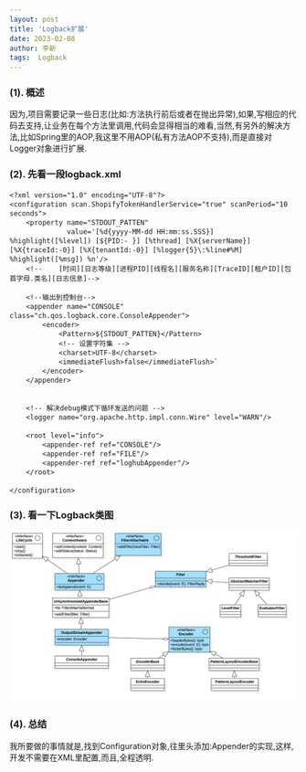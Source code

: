 ```yaml
---
layout: post
title: 'Logback扩展' 
date: 2023-02-08
author: 李新
tags:  Logback
---
```


### (1). 概述

因为,项目需要记录一些日志(比如:方法执行前后或者在抛出异常),如果,写相应的代码去支持,让业务在每个方法里调用,代码会显得相当的难看,当然,有另外的解决方法,比如Spring里的AOP,我这里不用AOP(私有方法AOP不支持),而是直接对Logger对象进行扩展. 

### (2). 先看一段logback.xml
```
<?xml version="1.0" encoding="UTF-8"?>
<configuration scan.ShopifyTokenHandlerService="true" scanPeriod="10 seconds">
    <property name="STDOUT_PATTEN"
              value='[%d{yyyy-MM-dd HH:mm:ss.SSS}] %highlight([%level]) [${PID:- }] [%thread] [%X{serverName}] [%X{traceId:-0}] [%X{tenantId:-0}] [%logger{5}\:%line#%M] %highlight([%msg]) %n'/>
    <!--    [时间][日志等级][进程PID][线程名][服务名称][TraceID][租户ID][包首字母.类名][日志信息]-->
	
    <!--输出到控制台-->
    <appender name="CONSOLE" class="ch.qos.logback.core.ConsoleAppender">
        <encoder>
            <Pattern>${STDOUT_PATTEN}</Pattern>
            <!-- 设置字符集 -->
            <charset>UTF-8</charset>
            <immediateFlush>false</immediateFlush>`
        </encoder>
    </appender>
	
	
    <!-- 解决debug模式下循环发送的问题 -->
    <logger name="org.apache.http.impl.conn.Wire" level="WARN"/>

    <root level="info">
        <appender-ref ref="CONSOLE"/>
        <appender-ref ref="FILE"/>
        <appender-ref ref="loghubAppender"/>
    </root>
	
</configuration>
```
### (3). 看一下Logback类图

![Logback类图](/assets/logback/imgs/logback-uml.jpg)

### (4). 总结
我所要做的事情就是,找到Configuration对象,往里头添加:Appender的实现,这样,开发不需要在XML里配置,而且,全程透明. 